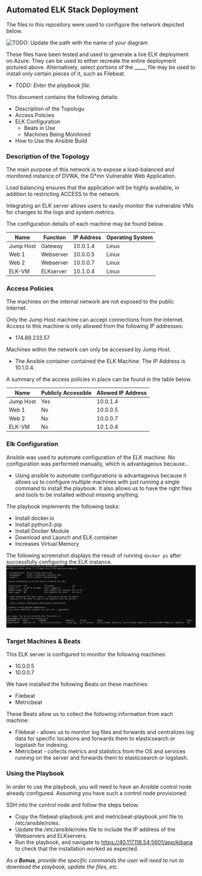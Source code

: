 ## Automated ELK Stack Deployment

The files in this repository were used to configure the network depicted below.

![TODO: Update the path with the name of your diagram](Images/diagram_filename.png)

These files have been tested and used to generate a live ELK deployment on Azure. They can be used to either recreate the entire deployment pictured above. Alternatively, select portions of the _____ file may be used to install only certain pieces of it, such as Filebeat.

  - _TODO: Enter the playbook file._

This document contains the following details:
- Description of the Topologu
- Access Policies
- ELK Configuration
  - Beats in Use
  - Machines Being Monitored
- How to Use the Ansible Build


### Description of the Topology

The main purpose of this network is to expose a load-balanced and monitored instance of DVWA, the D*mn Vulnerable Web Application.

Load balancing ensures that the application will be highly available, in addition to restricting ACCESS to the network.

Integrating an ELK server allows users to easily monitor the vulnerable VMs for changes to the logs and system metrics.


The configuration details of each machine may be found below.

| Name      	| Function  	| IP Address 	| Operating System  	|
|-----------	|-----------	|------------	|-------------------	|
| Jump Host 	| Gateway   	| 10.0.1.4   	| Linux             	|
| Web 1     	| Webserver 	| 10.0.0.5   	| Linux             	|
| Web 2     	| Webserver 	| 10.0.0.7   	| Linux             	|
| ELK-VM     	| ELKserver 	| 10.1.0.4   	| Linux             	|

### Access Policies

The machines on the internal network are not exposed to the public Internet. 

Only the Jump Host machine can accept connections from the Internet. Access to this machine is only allowed from the following IP addresses:
- 174.89.233.57

Machines within the network can only be accessed by Jump Host.
- The Ansible container contained the ELK Machine. The IP Address is 10.1.0.4.

A summary of the access policies in place can be found in the table below.

| Name      	| Publicly Accessible 	| Allowed IP Address 	|
|-----------	|---------------------	|--------------------	|
| Jump Host 	| Yes                 	| 10.0.1.4           	|
| Web 1     	| No                  	| 10.0.0.5           	|
| Web 2     	| No                  	| 10.0.0.7           	|
| ELK-VM    	| No                  	| 10.1.0.4           	|

### Elk Configuration

Ansible was used to automate configuration of the ELK machine. No configuration was performed manually, which is advantageous because...
- Using ansible to automate configurations is advantageous because it allows us to configure multiple machines with just running a single command to install the playbook. It also allows us to have the right files and tools to be installed without missing anything.

The playbook implements the following tasks:
- Install docker.io
- Install python3-pip
- Install Docker Module
- Download and Launch and ELK container
- Increases Virtual Memory

The following screenshot displays the result of running `docker ps` after successfully configuring the ELK instance.
![Docker PS Command](Ansible/Images/DockerPS.png)

### Target Machines & Beats
This ELK server is configured to monitor the following machines:
- 10.0.0.5
- 10.0.0.7

We have installed the following Beats on these machines:
- Filebeat
- Metricbeat

These Beats allow us to collect the following information from each machine:
- Filebeat - allows us to monitor log files and forwards and centralizes log data for specific locations and forwards them to elasticsearch or logstash for indexing.  
- Metricbeat - collects metrics and statistics from the OS and services running on the server and forwards them to elasticsearch or logstash.


### Using the Playbook
In order to use the playbook, you will need to have an Ansible control node already configured. Assuming you have such a control node provisioned: 

SSH into the control node and follow the steps below:
- Copy the filebeat-playbook.yml and metricbeat-playbook.yml file to /etc/ansible/roles.
- Update the /etc/ansible/roles file to include the IP address of the Webservers and ELKservers.
- Run the playbook, and navigate to https://40.117.116.54:5601/app/kibana to check that the installation worked as expected.


_As a **Bonus**, provide the specific commands the user will need to run to download the playbook, update the files, etc._

